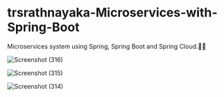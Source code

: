 # trsrathnayaka-Microservices-with-Spring-Boot
Microservices system using Spring, Spring Boot and Spring Cloud.👨‍💻

![Screenshot (316)](https://github.com/trsrathnayaka/trsrathnayaka-Microservices-with-Spring-Boot/assets/97075043/9a69de92-5902-42fe-aac9-6495ca6eea01)

![Screenshot (315)](https://github.com/trsrathnayaka/trsrathnayaka-Microservices-with-Spring-Boot/assets/97075043/01d3a5c9-813e-4a69-aa99-f0a6377f8166)

![Screenshot (314)](https://github.com/trsrathnayaka/trsrathnayaka-Microservices-with-Spring-Boot/assets/97075043/55d5a99c-eba8-4975-a414-23f3b6e94c9a)


